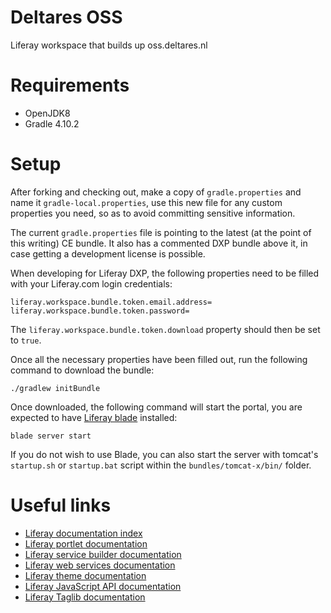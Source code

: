 # Deltares OSS
Liferay workspace that builds up oss.deltares.nl

# Requirements
- OpenJDK8
- Gradle 4.10.2

# Setup
After forking and checking out, make a copy of `gradle.properties` and name it `gradle-local.properties`, use this new file for any custom properties you need, so as to avoid committing sensitive information.

The current `gradle.properties` file is pointing to the latest (at the point of this writing) CE bundle.
It also has a commented DXP bundle above it, in case getting a development license is possible.

When developing for Liferay DXP, the following properties need to be filled with your Liferay.com login credentials:

```
liferay.workspace.bundle.token.email.address=
liferay.workspace.bundle.token.password=
```

The `liferay.workspace.bundle.token.download` property should then be set to `true`.

Once all the necessary properties have been filled out, run the following command to download the bundle:

```
./gradlew initBundle
```

Once downloaded, the following command will start the portal, you are expected to have [Liferay blade](https://portal.liferay.dev/docs/7-1/tutorials/-/knowledge_base/t/blade-cli) installed:

```
blade server start
```

If you do not wish to use Blade, you can also start the server with tomcat's `startup.sh` or `startup.bat` script within the `bundles/tomcat-x/bin/` folder.

# Useful links
- [Liferay documentation index](https://portal.liferay.dev/docs/7-1/tutorials/-/knowledge_base/t/introduction-to-liferay-development)
- [Liferay portlet documentation](https://portal.liferay.dev/docs/7-1/tutorials/-/knowledge_base/t/portlets)
- [Liferay service builder documentation](https://portal.liferay.dev/docs/7-1/tutorials/-/knowledge_base/t/service-builder)
- [Liferay web services documentation](https://portal.liferay.dev/docs/7-1/tutorials/-/knowledge_base/t/web-services)
- [Liferay theme documentation](https://portal.liferay.dev/docs/7-1/tutorials/-/knowledge_base/t/themes-and-layout-templates)
- [Liferay JavaScript API documentation](https://portal.liferay.dev/docs/7-1/tutorials/-/knowledge_base/t/liferay-javascript-apis)
- [Liferay Taglib documentation](https://portal.liferay.dev/docs/7-1/tutorials/-/knowledge_base/t/front-end-taglibs)
